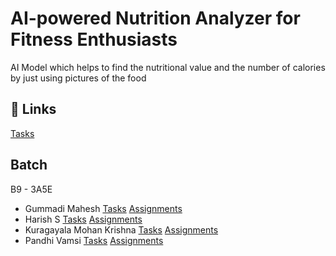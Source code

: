 # AI-powered Nutrition Analyzer for Fitness Enthusiasts
 
 AI Model which helps to find the nutritional value and the number of calories by just using pictures of the food


## 🔗 Links

[Tasks](https://github.com/IBM-EPBL/IBM-Project-35987-1660291368/tree/main/tasks)

## Batch

 B9 - 3A5E

- Gummadi Mahesh  [Tasks](https://github.com/IBM-EPBL/IBM-Project-35987-1660291368/tree/main/Tasks/Gummadi%20Mahesh)       [Assignments](https://github.com/IBM-EPBL/IBM-Project-35987-1660291368/tree/main/Assignments/Gummadi%20Mahesh)
- Harish S   [Tasks](https://github.com/IBM-EPBL/IBM-Project-35987-1660291368/tree/main/Tasks/Harish%20S)       [Assignments](https://github.com/IBM-EPBL/IBM-Project-35987-1660291368/tree/main/Assignments/Harish%20S)
- Kuragayala Mohan Krishna   [Tasks](https://github.com/IBM-EPBL/IBM-Project-35987-1660291368/tree/main/Tasks/Kuragayala%20Mohan%20Krishna)       [Assignments](https://github.com/IBM-EPBL/IBM-Project-35987-1660291368/tree/main/Assignments/Kuragayala%20Mohan%20Krishna)
- Pandhi Vamsi   [Tasks](https://github.com/IBM-EPBL/IBM-Project-35987-1660291368/tree/main/Tasks/Pandhi%20Vamsi)       [Assignments](https://github.com/IBM-EPBL/IBM-Project-35987-1660291368/tree/main/Assignments/Pandhi%20Vamsi)
